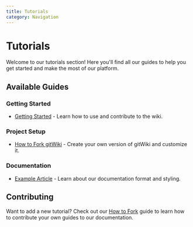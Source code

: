 ```yaml
---
title: Tutorials
category: Navigation
---
```


# Tutorials

Welcome to our tutorials section! Here you'll find all our guides to help you get started and make the most of our platform.

## Available Guides

### Getting Started
- [Getting Started](/getting-started) - Learn how to use and contribute to the wiki.

### Project Setup
- [How to Fork gitWiki](/how-to-fork) - Create your own version of gitWiki and customize it.

### Documentation
- [Example Article](/example-article) - Learn about our documentation format and styling.

## Contributing

Want to add a new tutorial? Check out our [How to Fork](/how-to-fork) guide to learn how to contribute your own guides to our documentation.
